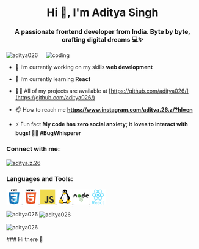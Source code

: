 <h1 align="center">Hi 👋, I'm Aditya Singh</h1>
<h3 align="center">A passionate frontend developer from India. Byte by byte, crafting digital dreams 💻✨</h3>

<img align="right" alt="coding" width="400" src="https://images.squarespace-cdn.com/content/v1/5769fc401b631bab1addb2ab/1541580611624-TE64QGKRJG8SWAIUS7NS/coding-freak.gif">

<p align="left"> <img src="https://komarev.com/ghpvc/?username=aditya026&label=Profile%20views&color=0e75b6&style=flat" alt="aditya026" /> </p>

- 🔭 I’m currently working on my skills **web development**

- 🌱 I’m currently learning **React**

- 👨‍💻 All of my projects are available at [https://github.com/aditya026/](https://github.com/aditya026/)

- 📫 How to reach me **https://www.instagram.com/aditya.26.z/?hl=en**

- ⚡ Fun fact **My code has zero social anxiety; it loves to interact with bugs! 🐞💬 #BugWhisperer**

<h3 align="left">Connect with me:</h3>
<p align="left">
<a href="https://www.instagram.com/aditya.26.z/" target="blank"><img align="center" src="https://raw.githubusercontent.com/rahuldkjain/github-profile-readme-generator/master/src/images/icons/Social/instagram.svg" alt="aditya.z.26" height="30" width="40" /></a>
</p>

<h3 align="left">Languages and Tools:</h3>
<p align="left"> <a href="https://www.w3schools.com/css/" target="_blank" rel="noreferrer"> <img src="https://raw.githubusercontent.com/devicons/devicon/master/icons/css3/css3-original-wordmark.svg" alt="css3" width="40" height="40"/> </a> <a href="https://www.w3.org/html/" target="_blank" rel="noreferrer"> <img src="https://raw.githubusercontent.com/devicons/devicon/master/icons/html5/html5-original-wordmark.svg" alt="html5" width="40" height="40"/> </a> <a href="https://developer.mozilla.org/en-US/docs/Web/JavaScript" target="_blank" rel="noreferrer"> <img src="https://raw.githubusercontent.com/devicons/devicon/master/icons/javascript/javascript-original.svg" alt="javascript" width="40" height="40"/> </a> <a href="https://www.linux.org/" target="_blank" rel="noreferrer"> <img src="https://raw.githubusercontent.com/devicons/devicon/master/icons/linux/linux-original.svg" alt="linux" width="40" height="40"/> </a> <a href="https://nodejs.org" target="_blank" rel="noreferrer"> <img src="https://raw.githubusercontent.com/devicons/devicon/master/icons/nodejs/nodejs-original-wordmark.svg" alt="nodejs" width="40" height="40"/> </a> <a href="https://reactjs.org/" target="_blank" rel="noreferrer"> <img src="https://raw.githubusercontent.com/devicons/devicon/master/icons/react/react-original-wordmark.svg" alt="react" width="40" height="40"/> </a> </p>

<p><img align="left" src="https://github-readme-stats.vercel.app/api/top-langs?username=aditya026&show_icons=true&locale=en&layout=compact" alt="aditya026" /></p>

<p>&nbsp;<img align="center" src="https://github-readme-stats.vercel.app/api?username=aditya026&show_icons=true&locale=en" alt="aditya026" /></p>

<p><img align="center" src="https://github-readme-streak-stats.herokuapp.com/?user=aditya026&" alt="aditya026" /></p>
### Hi there 👋

<!--
**aditya026/aditya026** is a ✨ _special_ ✨ repository because its `README.md` (this file) appears on your GitHub profile.

Here are some ideas to get you started:

- 🔭 I’m currently working on ...
- 🌱 I’m currently learning ...
- 👯 I’m looking to collaborate on ...
- 🤔 I’m looking for help with ...
- 💬 Ask me about ...
- 📫 How to reach me: ...
- 😄 Pronouns: ...
- ⚡ Fun fact: ...
-->
